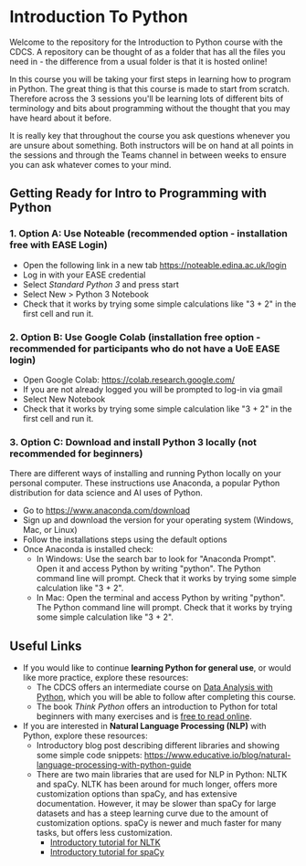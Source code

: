 # Introduction To Python

Welcome to the repository for the Introduction to Python course with the CDCS. A repository can be thought of as a folder that has all the files you need in - the difference from a usual folder is that it is hosted online!

In this course you will be taking your first steps in learning how to program in Python. The great thing is that this course is made to start from scratch. Therefore across the 3 sessions you'll be learning lots of different bits of terminology and bits about programming without the thought that you may have heard about it before.

It is really key that throughout the course you ask questions whenever you are unsure about something. Both instructors will be on hand at all points in the sessions and through the Teams channel in between weeks to ensure you can ask whatever comes to your mind.

## Getting Ready for Intro to Programming with Python

### 1. Option A: Use Noteable (recommended option - installation free with EASE Login)

- Open the following link in a new tab https://noteable.edina.ac.uk/login
- Log in with your EASE credential
- Select _Standard Python 3_ and press start
- Select New > Python 3 Notebook
- Check that it works by trying some simple calculations like "3 + 2" in the first cell and run it.

### 2. Option B: Use Google Colab (installation free option - recommended for participants who do not have a UoE EASE login)

- Open Google Colab: https://colab.research.google.com/
- If you are not already logged you will be prompted to log-in via gmail
- Select New Notebook
- Check that it works by trying some simple calculation like "3 + 2" in the first cell and run it.

### 3. Option C: Download and install Python 3 locally (not recommended for beginners)

There are different ways of installing and running Python locally on your personal computer. These instructions use Anaconda, a popular Python distribution for data science and AI uses of Python.

- Go to https://www.anaconda.com/download
- Sign up and download the version for your operating system (Windows, Mac, or Linux)
- Follow the installations steps using the default options
- Once Anaconda is installed check:
  - In Windows: Use the search bar to look for "Anaconda Prompt". Open it and access Python by writing "python". The Python command line will prompt. Check that it works by trying some simple calculation like "3 + 2".
  - In Mac: Open the terminal and access Python by writing "python". The Python command line will prompt. Check that it works by trying some simple calculation like "3 + 2".

## Useful Links

- If you would like to continue **learning Python for general use**, or would like more practice, explore these resources:
  - The CDCS offers an intermediate course on [Data Analysis with Python](https://www.cdcs.ed.ac.uk/events/intro-data-analysis-python), which you will be able to follow after completing this course.
  - The book _Think Python_ offers an introduction to Python for total beginners with many exercises and is [free to read online](https://allendowney.github.io/ThinkPython/).
- If you are interested in **Natural Language Processing (NLP)** with Python, explore these resources:
  - Introductory blog post describing different libraries and showing some simple code snippets: https://www.educative.io/blog/natural-language-processing-with-python-guide
  - There are two main libraries that are used for NLP in Python: NLTK and spaCy. NLTK has been around for much longer, offers more customization options than spaCy, and has extensive documentation. However, it may be slower than spaCy for large datasets and has a steep learning curve due to the amount of customization options. spaCy is newer and much faster for many tasks, but offers less customization.
    - [Introductory tutorial for NLTK](https://realpython.com/nltk-nlp-python/)
    - [Introductory tutorial for spaCy](https://realpython.com/natural-language-processing-spacy-python/)
